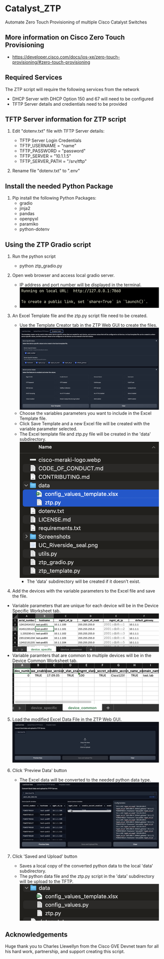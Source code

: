 # Catalyst_ZTP
Automate Zero Touch Provisioning of multiple Cisco Catalyst Switches


## More information on Cisco Zero Touch Provisioning
* https://developer.cisco.com/docs/ios-xe/zero-touch-provisioning/#zero-touch-provisioning


## Required Services
The ZTP script will require the following services from the network
* DHCP Server with DHCP Option 150 and 67 will need to be configured
* TFTP Server details and credientials need to be provided


## TFTP Server information for ZTP script
1. Edit "dotenv.txt" file with TFTP Server details:
    * TFTP Server Login Credentials
    * TFTP_USERNAME = "name"
    * TFTP_PASSWORD = "password"
    * TFTP_SERVER = "10.1.1.5"
    * TFTP_SERVER_PATH = "/srv/tftp"

2.  Rename file "dotenv.txt" to ".env"


## Install the needed Python Package
1.  Pip install the following Python Packages:
    * gradio
    * jinja2
    * pandas
    * openpyxl
    * paramiko
    * python-dotenv


## Using the ZTP Gradio script
1. Run the python script
    * python ztp_gradio.py

2.  Open web browser and access local gradio server. 
    * IP address and port number will be displayed in the terminal.
    * ![gradio_url](https://github.com/jtsu/Catalyst_ZTP/blob/main/Screenshots/gradio_url.png?raw=true)

3.  An Excel Template file and the ztp.py script file need to be created.
    * Use the Template Creator tab in the ZTP Web GUI to create the files.
    ![template_creator](https://github.com/jtsu/Catalyst_ZTP/blob/main/Screenshots/template_creator.png?raw=true)
    * Choose the variables parameters you want to include in the Excel Template file.
    * Click Save Template and a new Excel file will be created with the variable parameter selected. 
    * The Excel template file and ztp.py file will be created in the 'data' subdirectory.
      ![gradio_url](https://github.com/jtsu/Catalyst_ZTP/blob/main/Screenshots/data_subdir.png?raw=true)
        * The 'data' subdirectory will be created if it doesn't exist.

4.  Add the devices with the variable parameters to the Excel file and save the file.
   * Variable parameters that are unique for each device will be in the Device Specific Worksheet tab.    
   ![gradio_url](https://github.com/jtsu/Catalyst_ZTP/blob/main/Screenshots/excel_specific.png?raw=true)
   * Variable paramters that are common to multiple devices will be in the Device Common Worksheet tab.
    ![gradio_url](https://github.com/jtsu/Catalyst_ZTP/blob/main/Screenshots/excel_common.png?raw=true)
  
5.  Load the modified Excel Data File in the ZTP Web GUI.
    ![load_data](https://github.com/jtsu/Catalyst_ZTP/blob/main/Screenshots/load_data.png?raw=true)
   
6.  Click 'Preview Data' button
    * The Excel data will be converted to the needed python data type.
   ![gradio_url](https://github.com/jtsu/Catalyst_ZTP/blob/main/Screenshots/data_loaded.png?raw=true)

7.  Click 'Saved and Upload' button
    * Saves a local copy of the converted python data to the local 'data' subdirectory.
    * The python data file and the ztp.py script in the 'data' subdirectory will be upload to the TFTP.
    ![gradio_url](https://github.com/jtsu/Catalyst_ZTP/blob/main/Screenshots/data_subdir2.png?raw=true)


## Acknowledgements
Huge thank you to Charles Llewellyn from the Cisco GVE Devnet team for all his hard work, partnership, and support creating this script.

